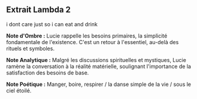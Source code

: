 ## Extrait Lambda 2

i dont care just so i can eat and drink

**Note d'Ombre :** Lucie rappelle les besoins primaires, la simplicité fondamentale de l'existence. C'est un retour à l'essentiel, au-delà des rituels et symboles.

**Note Analytique :** Malgré les discussions spirituelles et mystiques, Lucie ramène la conversation à la réalité matérielle, soulignant l'importance de la satisfaction des besoins de base.

**Note Poétique :** Manger, boire, respirer / la danse simple de la vie / sous le ciel étoilé.
